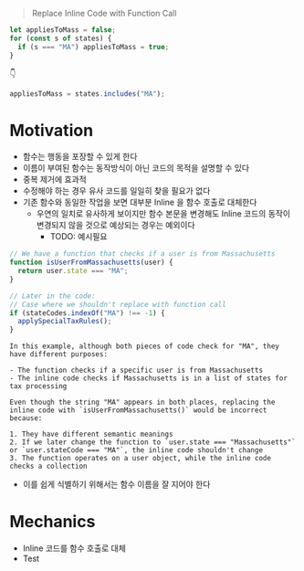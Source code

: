 > Replace Inline Code with Function Call

```js
let appliesToMass = false;
for (const s of states) {
  if (s === "MA") appliesToMass = true;
}
```

👇

```js
appliesToMass = states.includes("MA");
```

# Motivation

- 함수는 행동을 포장할 수 있게 한다
- 이름이 부여된 함수는 동작방식이 아닌 코드의 목적을 설명할 수 있다
- 중복 제거에 효과적
- 수정해야 하는 경우 유사 코드를 일일히 찾을 필요가 없다
- 기존 함수와 동일한 작업을 보면 대부분 Inline 을 함수 호출로 대체한다
  - 우연의 일치로 유사하게 보이지만 함수 본문을 변경해도 Inline 코드의 동작이 변경되지 않을 것으로 예상되는 경우는 예외이다
    - TODO: 예시필요

```js
// We have a function that checks if a user is from Massachusetts
function isUserFromMassachusetts(user) {
  return user.state === "MA";
}

// Later in the code:
// Case where we shouldn't replace with function call
if (stateCodes.indexOf("MA") !== -1) {
  applySpecialTaxRules();
}
```

```text
In this example, although both pieces of code check for "MA", they have different purposes:

- The function checks if a specific user is from Massachusetts
- The inline code checks if Massachusetts is in a list of states for tax processing

Even though the string "MA" appears in both places, replacing the inline code with `isUserFromMassachusetts()` would be incorrect because:

1. They have different semantic meanings
2. If we later change the function to `user.state === "Massachusetts"` or `user.stateCode === "MA"`, the inline code shouldn't change
3. The function operates on a user object, while the inline code checks a collection
```

- 이를 쉽게 식별하기 위해서는 함수 이름을 잘 지어야 한다

# Mechanics

- Inline 코드를 함수 호출로 대체
- Test
